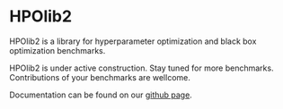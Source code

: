 HPOlib2
=======

HPOlib2 is a library for hyperparameter optimization and black box optimization
benchmarks.

HPOlib2 is under active construction. Stay tuned for more benchmarks.
Contributions of your benchmarks are wellcome.

Documentation can be found on our [github page](https://automl.github.io/HPOlib2).


